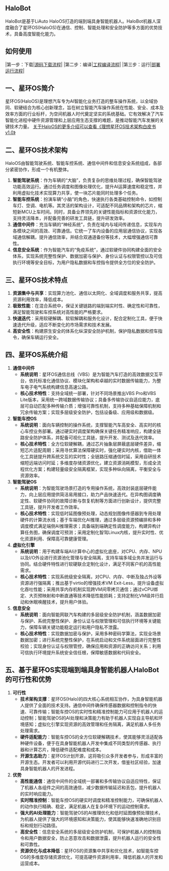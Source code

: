 ## HaloBot
HaloBot是基于LiAuto HaloOS打造的端到端具身智能机器人。HaloBot机器人深度融合了星环OS(HaloOS)在通信、控制、智能处理和安全防护等多方面的优势技术，具备高度智能化能力。

## 如何使用

|第一步：下载|[源码下载流程](docs/quick_start/01_downloading.md)|
|第二步：编译|[工程编译流程](docs/quick_start/02_compiling.md)|
|第三步：运行|[部署运行流程](docs/quick_start/03_running.md)|


## 一、星环OS简介
星环OS(HaloOS)是理想汽车专为AI智能化业务打造的整车操作系统，以全域协同、软硬结合为核心创新理念，旨在树立智能汽车操作系统在性能、安全、成本及效率方面的行业标杆，为空间机器人时代奠定坚实的系统基础。它有效解决了汽车智能化进程中硬件资源管理和上层应用生态支撑的难题，是推动智能汽车发展的关键技术力量。
[关于HaloOS的更多介绍可以查看《理想星环OS技术架构白皮书v1.0》](docs/理想星环OS技术架构白皮书v1.0.pdf)

## 二、星环OS技术架构
HaloOS由智能驾驶系统、智能车控系统、通信中间件和信息安全系统组成，各部分紧密协作，形成一个有机整体。
1. **智能驾驶系统**：作为车辆的“大脑”，负责复杂的思维处理过程，确保智能驾驶功能高效运行。通过任务调度和图像处理优化，提升AI运算速度和稳定性，并利用虚拟化技术实现算力共享，使一块芯片能同时处理多个任务。
2. **智能车控系统**：扮演车辆“小脑”的角色，快速执行各类基础控制命令，如控制车灯、空调、电机等。其灵活的架构设计，可适配不同品牌和架构的芯片，缩短新MCU上车时间。同时，具备业界领先的关键性能指标和资源优化能力，支持灵活降本，并配备完善的研发工具链，提升研发效率。
3. **通信中间件**：充当车辆的“神经系统”，负责在域内与域间传递信息，实现车内各模块之间的高效、可靠通信。它统一了车内设备的应用层通信协议，实现各域通信解耦，提升通信效率，并结合双通道备份等技术，大幅增强通信可靠性。
4. **信息安全系统**：作为智能汽车的“免疫系统”，通过软硬件协同构建全面的安全体系，实现系统完整性保护、数据加密与保护、身份认证与权限管控以及可信执行环境等安全目标，为用户隐私数据和车控指令提供全方位的安全防护。

## 三、星环OS技术特点
1. **资源集中与共享**：实现算力池化、通信以太网化、全域调度和服务共享，提高资源利用效率，降低成本。
2. **极致性能**：在混合系统中，保证关键链路的端到端实时性、确定性和可靠性，满足智能驾驶和车控系统对高性能的严格要求。
3. **快速迭代**：采用软硬解耦、软软解耦和服务化设计，配合定制化工具，便于快速迭代升级，适应不断变化的市场需求和技术发展。
4. **高安全性**：构建原生安全的体系化纵深安全防护机制，保护隐私数据和控车指令，确保车辆运行安全。

## 四、星环OS系统介绍
1. **通信中间件**
    - **系统说明**：星环OS通信总线（VBS）是为智能汽车打造的高效数据交互平台，依托标准化通信协议、模块化架构和卓越的实时数据传输能力，为整车电子电气系统构建信息高速公路。
    - **核心技术特性**：支持全域统一部署，针对不同场景推出VBS Pro和VBS Lite版本，采用统一跨域数据传输协议；具备多传输协议自适应能力，底层可自动匹配多种传输介质；增强可靠性机制，支持多种基础保障机制和冗余传输方案；实现多层级安全防护，包括设备级、应用级和数据级。
2. **智能车控OS**
    - **系统说明**：面向车辆控制的操作系统，支撑智能汽车高安全、高实时的核心车控业务部署。通过硬实时调度架构确保关键任务精准响应，构建全链路安全防护体系，并配备可视化工具链，提升开发、测试及迭代效率。
    - **核心技术特性**：全方位软硬解耦，通过芯片抽象层屏蔽底层硬件差异，缩短芯片适配周期；采用寻优算法保障硬实时，强化硬实时内核，借助一体化工具链提升跨系统交互的实时性；全链路压缩通信时延，采用自研技术缩短远端访问时延；多维度存储资源优化，建立资源消耗模型，形成全流程优化方案；构建轻量级安全隔离框架，实现多种纵向隔离，平衡安全与资源效率。
3. **智能驾驶OS**
    - **系统说明**：为智能驾驶场景打造的专用操作系统，高效封装底层硬件能力，向上层应用提供简洁易用接口，助力产品快速迭代。在异构图调度确定性、软硬件协同的故障诊断与恢复机制等方面进行创新设计，提供完整工具链，提升开发者工作效率。
    - **核心技术特性**：实现低时延图像预处理，动态规划图像传感器到专用处理硬件的计算流水线；基于车端优化AI推理，通过多层级资源预编排和多种调度模式满足端侧AI推理需求；具备端到端确定性调度能力，构建异构计算任务图，确保调度可预测；采用定制化智驾Linux内核，提升实时性、优化资源利用、保障高可靠健康管理。
4. **虚拟化引擎**
    - **系统说明**：用于构建车端AI计算中心的虚拟化底座，对CPU、内存、NPU以及I/O外设进行资源池化管理与安全隔离，支持车端多域业务并发运行与协同。结合硬件特性进行软硬联合定制化设计，满足不同客户机的高性能需求。
    - **核心技术特性**：实现系统级安全隔离，对CPU、内存、中断及独占外设等资源进行强隔离；推出基于virtio的增强技术VM Exit-Less，提升设备虚拟化吞吐性能；采用共享内存机制实现跨VM间零拷贝通信；通过vCPU绑定、大页预映射和中断直通等技术降低性能损耗；支持定制化VM级并行启动和休眠唤醒技术，提升用户体验。
5. **信息安全**
    - **系统说明**：面向智能网联汽车构建的多层级安全防护机制，涵盖数据加密与保护、系统完整性保护、身份认证与权限管理和可信执行环境等关键能力，保障车辆关键功能稳定运行和用户隐私不泄露。
    - **核心技术特性**：实现数据加密与保护，采用多种密码学算法，实现全场景数据加密；进行系统完整性保护，在系统启动和文件系统层面进行完整性校验；实现身份认证与权限管控，确保应用和资源的正确访问关系；利用可信执行环境提升系统安全信任根，保障敏感数据和代码安全。

## 五、基于星环OS实现端到端具身智能机器人HaloBot的可行性和优势
1. **可行性**
    - **技术架构支撑**：星环OS(Halo)的四大核心系统相互协作，为具身智能机器人提供了全面的技术支持。通信中间件确保传感器数据和控制指令的快速、可靠传输；智能车控OS的实时性和精准控制能力可应用于机器人的运动控制；智能驾驶OS的AI处理和决策能力有助于机器人实现自主导航和环境感知；虚拟化引擎实现资源的高效管理和任务隔离，满足机器人多任务处理需求。
    - **硬件适配能力**：智能车控OS的全方位软硬解耦技术，使其能够灵活适配各种硬件设备，便于在具身智能机器人开发中集成不同类型的传感器、执行器和计算芯片，降低硬件适配难度和成本。
    - **开源生态助力**：星环OS计划开源，这将吸引众多开发者参与，形成丰富的开源生态。开发者可以利用开源代码进行二次开发，借鉴社区经验，加速具身智能机器人的开发进程。
2. **优势**
    - **高性能通信**：通信中间件的全域统一部署和多传输协议自适应特性，保证了机器人各组件之间的高效通信，减少数据传输延迟和丢包，提升机器人的实时响应能力。
    - **实时精准控制**：智能车控OS的硬实时调度和精准控制能力，可确保机器人的动作执行精确、稳定，满足机器人在复杂环境下的运动控制需求。
    - **强大的AI处理能力**：智能驾驶OS的AI推理优化和低时延图像预处理技术，为机器人提供了强大的环境感知和决策能力，使其能够快速准确地识别目标和规划行动路径。
    - **高安全性**：信息安全系统的多层级安全防护机制，可保护机器人的控制指令和用户数据安全，防止恶意攻击和数据泄露，提升机器人运行的安全性和可靠性。
    - **资源优化与成本降低**：星环OS的资源集中共享和优化技术，如智能车控OS的多维度存储资源优化，可提高硬件资源利用率，降低机器人的开发和运营成本。 